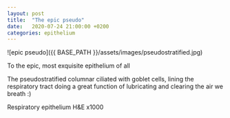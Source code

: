```yaml
---
layout: post
title:  "The epic pseudo"
date:   2020-07-24 21:00:00 +0200
categories: epithelium 
---
```


![epic pseudo]({{ BASE_PATH }}/assets/images/pseudostratified.jpg)

To the epic, most exquisite epithelium of all 

The pseudostratified columnar ciliated with goblet cells, lining the respiratory tract doing a great function of lubricating and clearing the air we breath :)


Respiratory epithelium H&E x1000
